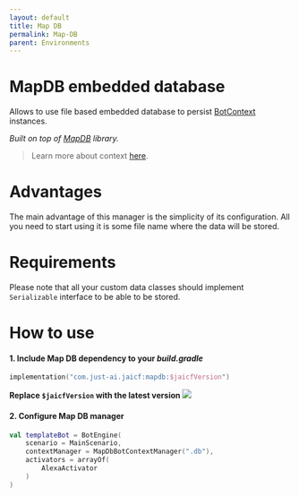 ```yaml
---
layout: default
title: Map DB
permalink: Map-DB
parent: Environments
---
```


# MapDB embedded database

Allows to use file based embedded database to persist [BotContext](https://github.com/just-ai/jaicf-kotlin/blob/master/core/src/main/kotlin/com/justai/jaicf/context/BotContext.kt) instances.

_Built on top of [MapDB](https://github.com/jankotek/mapdb) library._

> Learn more about context [here](https://github.com/just-ai/jaicf-kotlin/wiki/context).

# Advantages

The main advantage of this manager is the simplicity of its configuration.
All you need to start using it is some file name where the data will be stored.

# Requirements

Please note that all your custom data classes should implement `Serializable` interface to be able to be stored.

# How to use

#### 1. Include Map DB dependency to your _build.gradle_

```kotlin
implementation("com.just-ai.jaicf:mapdb:$jaicfVersion")
```

**Replace `$jaicfVersion` with the latest version ![](https://img.shields.io/github/v/release/just-ai/jaicf-kotlin?color=%23000&label=&style=flat-square)**

#### 2. Configure Map DB manager

```kotlin
val templateBot = BotEngine(
    scenario = MainScenario,
    contextManager = MapDbBotContextManager(".db"),
    activators = arrayOf(
        AlexaActivator
    )
)
```

